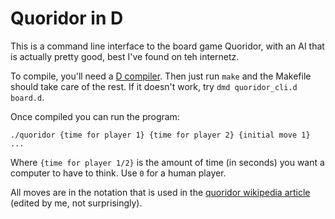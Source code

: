 Quoridor in D
=============

This is a command line interface to the board game Quoridor, with an AI that is actually pretty good, best I've found on teh internetz.

To compile, you'll need a [D compiler](http://dlang.org/download.html). Then just run ```make``` and the Makefile should take care of the rest. If it doesn't work, try ```dmd quoridor_cli.d board.d```.

Once compiled you can run the program:

```./quoridor {time for player 1} {time for player 2} {initial move 1} ...```

Where ```{time for player 1/2}``` is the amount of time (in seconds) you want a computer to have to think. Use ```0``` for a human player.

All moves are in the notation that is used in the [quoridor wikipedia article](http://en.wikipedia.org/wiki/Quoridor) (edited by me, not surprisingly).
